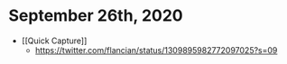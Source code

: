 # September 26th, 2020
- [[Quick Capture]]
    - https://twitter.com/flancian/status/1309895982772097025?s=09



